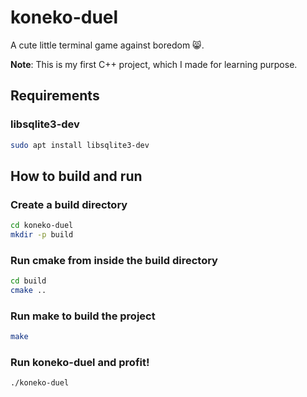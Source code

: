 # koneko-duel

A cute little terminal game against boredom 😸.

**Note**: This is my first C++ project, which I made for learning purpose.

## Requirements

### libsqlite3-dev

```sh
sudo apt install libsqlite3-dev
```

## How to build and run

### Create a build directory

```sh
cd koneko-duel
mkdir -p build
```

### Run cmake from inside the build directory

```sh
cd build
cmake ..
```

### Run make to build the project

```sh
make
```

### Run koneko-duel and profit!

```sh
./koneko-duel
```
